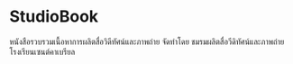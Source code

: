 # StudioBook

หนังสือรวบรวมเนื้อหาการผลิตสื่อวิดีทัศน์และภาพถ่าย จัดทําโดย ชมรมผลิตสื่อวีดิทัศน์และภาพถ่ายโรงเรียนเซนต์คาเบรียล
